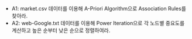 - A1: market.csv 데이터를 이용해 A-Priori Algorithm으로 Association Rules를 찾아라.
- A2: web-Google.txt 데이터를 이용해 Power Iteration으로 각 노드별 중요도를 계산하고 높은 순부터 낮은 순으로 정렬하여라.